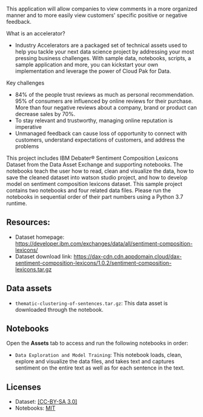 This application will allow companies to view comments in a more organized manner and to more easily view customers' specific positive or negative feedback.

What is an accelerator?
- Industry Accelerators are a packaged set of technical assets used to help you tackle your next data science project by addressing your most pressing business challenges. With sample data, notebooks, scripts, a sample application and more, you can kickstart your own implementation and leverage the power of Cloud Pak for Data.

Key challenges
- 84% of the people trust reviews as much as personal recommendation. 95% of consumers are influenced by online reviews for their purchase. More than four negative reviews about a company, brand or product can decrease sales by 70%.
- To stay relevant and trustworthy, managing online reputation is imperative
- Unmanaged feedback can cause loss of opportunity to connect with customers, understand expectations of customers, and address the problems

This project includes IBM Debater® Sentiment Composition Lexicons Dataset from the Data Asset Exchange and supporting notebooks. The notebooks teach the user how to read, clean and visualize the data, how to save the cleaned dataset into watson studio project, and how to develop model on sentiment composition lexicons dataset. This sample project contains two notebooks and four related data files. Please run the notebooks in sequential order of their part numbers using a Python 3.7 runtime.

## Resources:

- Dataset homepage: https://developer.ibm.com/exchanges/data/all/sentiment-composition-lexicons/
- Dataset download link: https://dax-cdn.cdn.appdomain.cloud/dax-sentiment-composition-lexicons/1.0.2/sentiment-composition-lexicons.tar.gz

## Data assets 

- `thematic-clustering-of-sentences.tar.gz`: This data asset is downloaded through the notebook.

## Notebooks

Open the **Assets** tab to access and run the following notebooks in order:

- `Data Exploration and Model Training`: This notebook loads, clean, explore and visualize the data files, and takes text and captures sentiment on the entire text as well as for each sentence in the text.

## Licenses

- Dataset: [[CC-BY-SA 3.0]](https://creativecommons.org/licenses/by-sa/3.0/)
- Notebooks:  [MIT](https://opensource.org/licenses/MIT)